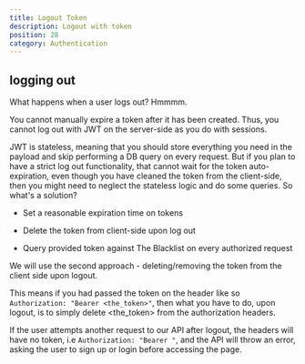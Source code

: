 ```yaml
---
title: Logout Token
description: Logout with token
position: 28
category: Authentication
---
```


## logging out

What happens when a user logs out? Hmmmm.

You cannot manually expire a token after it has been created. Thus, you cannot log out with JWT on the server-side as you do with sessions.

JWT is stateless, meaning that you should store everything you need in the payload and skip performing a DB query on every request. But if you plan to have a strict log out functionality, that cannot wait for the token auto-expiration, even though you have cleaned the token from the client-side, then you might need to neglect the stateless logic and do some queries. So what's a solution?

- Set a reasonable expiration time on tokens

- Delete the token from client-side upon log out

- Query provided token against The Blacklist on every authorized request

We will use the second approach - deleting/removing the token from the client side upon logout.

This means if you had passed the token on the header like so `Authorization: "Bearer <the_token>"`, then what you have to do, upon logout, is to simply delete <the_token> from the authorization headers.

If the user attempts another request to our API after logout, the headers will have no token, i.e `Authorization: "Bearer "`, and the API will throw an error, asking the user to sign up or login before accessing the page.
